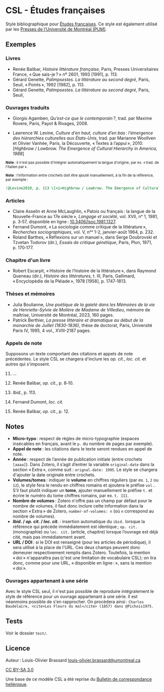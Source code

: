 # CSL - Études françaises

Style bibliographique pour [Études françaises](http://revue-etudesfrancaises.umontreal.ca/).
Ce style est également utilisé par les [Presses de l’Université de Montréal (PUM)](https://pum.umontreal.ca/).

## Exemples

### Livres
- Renée Balibar, <em>Histoire littérature française</em>, Paris, Presses Universitaires France, <span>« Que sais-je ? »</span> nº&nbsp;2601, 1993 [1991], p.&nbsp;113.
- Gérard Genette, <em>Palimpsestes. La littérature au second degré</em>, Paris, Seuil, <span>« Points »</span>, 1992 [1982], p.&nbsp;113.
- Gérard Genette, <em>Palimpsestes. La littérature au second degré</em>, Paris, Seuil, 

### Ouvrages traduits

- Giorgio Agamben, <em>Qu’est-ce que le contemporain ?</em>, trad. par Maxime Rovere, Paris, Payot &amp; Rivages, 2008.

- Lawrence W. Levine, <em>Culture d’en haut, culture d’en bas : l’émergence des hiérarchies culturelles aux États-Unis</em>, trad. par Marianne Woollven et Olivier Vanhée, Paris, la Découverte, <span>« Textes à l’appui »</span>, 2010. [<i>Highbrow / Lowbrow. The Emergence of Cultural Hierarchy in America, 1988</i>]

<small>**Note** : il n'est pas possible d'intégrer automatiquement la langue d'origine, par ex. « trad. de l'italien par ».</small>

<small>**Note** : l'information entre crochets doit être ajouté manuellement, à la fin de la référence, par exemple :</small>

```markdown
[@Levine2010, p. 113 \[<i>Highbrow / Lowbrow. The Emergence of Cultural Hierarchy in America, 1988</i>\]]
```

### Articles

- Claire Asselin et Anne McLaughlin, <span>« Patois ou français : la langue de la Nouvelle-France au 17e siècle »</span>, <em>Langage et société</em>, vol.&nbsp;XVII, nᵒ&nbsp;1, 1981, p.&nbsp;3‑57, disponible en ligne : <a href="https://doi.org/10.3406/lsoc.1981.1327" role="doc-biblioref">10.3406/lsoc.1981.1327</a>.
- Fernand Dumont, <span>« La sociologie comme critique de la littérature »</span>, <em>Recherches sociographiques</em>, vol.&nbsp;V, nᵒˢ&nbsp;1-2, janvier-août 1964, p.&nbsp;232.
- Roland Barthes, <span>« Réflexions sur un manuel »</span>, dans Serge Doubrovski et Tzvetan Todorov (dir.), <em>Essais de critique génétique</em>, Paris, Plon, 1971, p.&nbsp;170‑177.

### Chapitre d'un livre

- Robert Escarpit, <span>« Histoire de l’histoire de la littérature »</span>, dans Raymond Queneau (dir.), <em>Histoire des littératures</em>, t. III, Paris, Gallimard, <span>« Encyclopédie de la Pléiade »</span>, 1978 [1958], p.&nbsp;1747‑1813.

### Thèses et mémoires

- Julia Boulianne, <em>Une poétique de la gaieté dans les Mémoires de la vie de Henriette-Sylvie de Molière de Madame de Villedieu</em>, mémoire de maîtrise, Université de Montréal, 2023, 160&nbsp;pages.
- Patrick Berthier, <em>La presse littéraire et dramatique au début de la monarchie de Juillet (1830-1836)</em>, thèse de doctorat, Paris, Université Paris IV, 1995, 4&nbsp;vol., XVIII-2187&nbsp;pages.

### Appels de note

Supposons un texte comportant des citations et appels de note précédentes.
Le style CSL se chargera d'inclure les _op. cit._, _loc. cit._ et autres qui s'imposent.

<ol start="11">
<li>...</li>
<li><p>Renée Balibar, <em>op. cit.</em>, p.&nbsp;8‑10.</p></li>
<li><p><em>Ibid.</em>, p.&nbsp;113.</p></li>
<li><p>Fernand Dumont, <em>loc. cit.</em></p></li>
<li><p>Renée Balibar, <em>op. cit.</em>, p.&nbsp;12.</p></li>
</ol>

## Notes

- **Micro-typo** : respect de règles de micro-typographie (espaces insécables en français, avant le `p.` du nombre de pages par exemple).
- **Appel de note** : les citations dans le texte seront rendues en appel de note.
- **Année** : respect de l’année de publication initiale (entre crochets `[aaaa]`). Dans Zotero, il s’agit d’entrer la variable `original-date` dans la section « Extra », comme suit : `orignal-date: 1995`. Le style se chargera d'ajouter la date originale entre crochets.
- **Volumes/tomes** : indiquer le **volume** en chiffres réguliers (par ex. `1`, `2` ou `12`), le style fera le rendu en chiffres romains et ajoutera le préfixe `vol.`. S’il faut plutôt indiquer un **tome**, ajouter manuellement le préfixe `t.` et écrire le numéro du tome chiffres romains, par ex. `t. III`.
- **Nombre de volumes** : Zotero n'offre pas un champ par défaut pour le nombre de volumes, il faut donc inclure cette information dans la section « Extra » de Zotero, `number-of-volumes: n` (où `n` correspond au nombre de volumes).
- ***Ibid.* / *op. cit.* / *loc. cit.*** : insertion automatique du `ibid.` lorsque la référence qui précède immédiatement est identique ; `op. cit.` (monographie) ou `loc. cit.` (article, chapitre) lorsque l’ouvrage est déjà cité, mais pas immédiatement avant.
- **URL / DOI** : si le DOI est renseigné (pour les articles de périodique), il sera utilisé à la place de l'URL. Ces deux champs peuvent donc demeurer respectivement remplis dans Zotero. Toutefois, la mention « doi » n'apparaîtra pas (c'est une limitation de vocabulaire CSL); on lira donc, comme pour une URL, « disponible en ligne : », sans la mention « doi ».

### Ouvrages appartenant à une série

Avec le style CSL seul, il n'est pas possible de reproduire intégralement le style de référence pour un ouvrage appartenant à une série.
Il est néanmoins possible de s'en rapprocher.
On procèdera ainsi :
`Charles Baudelaire, <cite>Les Fleurs du mal</cite> (1857) dans @Pichois1975.`

## Tests

Voir le dossier `test/`.

## Licence

Auteur : Louis-Olivier Brassard <louis-olivier.brassard@umontreal.ca>

[CC BY-SA 3.0](http://creativecommons.org/licenses/by-sa/3.0/)

Une base de ce modèle CSL a été reprise du [Bulletin de correspondance hellénique](https://www.zotero.org/styles?q=id%3Abulletin-de-correspondance-hellenique).

